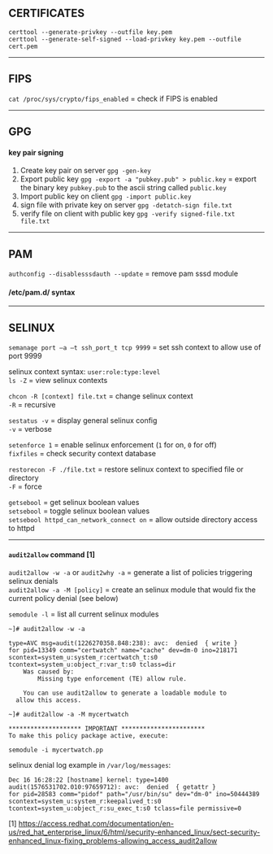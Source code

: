 ## CERTIFICATES

```
certtool --generate-privkey --outfile key.pem
certtool --generate-self-signed --load-privkey key.pem --outfile cert.pem
```

---
## FIPS

`cat /proc/sys/crypto/fips_enabled` = check if FIPS is enabled 

---
## GPG

#### key pair signing
1. Create key pair on server `gpg -gen-key`
2. Export public key `gpg -export -a "pubkey.pub" > public.key` = export the binary key `pubkey.pub` to the ascii string called `public.key`
3. Import public key on client `gpg -import public.key`
4. sign file with private key on server `gpg -detatch-sign file.txt`
5. verify file on client with public key `gpg -verify signed-file.txt file.txt`

---
## PAM

`authconfig --disablesssdauth --update` = remove pam sssd module

#### /etc/pam.d/ syntax

---
## SELINUX

`semanage port –a –t ssh_port_t tcp 9999` = set ssh context to allow use of port 9999

selinux context syntax: `user:role:type:level`  
`ls -Z` = view selinux contexts

`chcon -R [context] file.txt` = change selinux context  
`-R` = recursive

`sestatus -v` = display general selinux config  
`-v` = verbose

`setenforce 1` = enable selinux enforcement (`1` for on, `0` for off)  
`fixfiles` = check security context database

`restorecon -F ./file.txt` = restore selinux context to specified file or directory  
`-F` = force

`getsebool` = get selinux boolean values  
`setsebool` = toggle selinux boolean values  
`setsebool httpd_can_network_connect on` = allow outside directory access to httpd

---
#### `audit2allow` command [1]

`audit2allow -w -a` or `audit2why -a` = generate a list of policies triggering selinux denials  
`audit2allow -a -M [policy]` = create an selinux module that would fix the current policy denial (see below)

`semodule -l` = list all current selinux modules

``` [1]
~]# audit2allow -w -a

type=AVC msg=audit(1226270358.848:238): avc:  denied  { write }
for pid=13349 comm="certwatch" name="cache" dev=dm-0 ino=218171
scontext=system_u:system_r:certwatch_t:s0
tcontext=system_u:object_r:var_t:s0 tclass=dir
	Was caused by:
		Missing type enforcement (TE) allow rule.

	You can use audit2allow to generate a loadable module to
  allow this access.
```  
```
~]# audit2allow -a -M mycertwatch

******************** IMPORTANT ***********************
To make this policy package active, execute:

semodule -i mycertwatch.pp
```

selinux denial log example in `/var/log/messages`:
```
Dec 16 16:28:22 [hostname] kernel: type=1400 audit(1576531702.010:97659712): avc:  denied  { getattr }
for pid=28583 comm="pidof" path="/usr/bin/su" dev="dm-0" ino=50444389
scontext=system_u:system_r:keepalived_t:s0 tcontext=system_u:object_r:su_exec_t:s0 tclass=file permissive=0
```

[1] https://access.redhat.com/documentation/en-us/red_hat_enterprise_linux/6/html/security-enhanced_linux/sect-security-enhanced_linux-fixing_problems-allowing_access_audit2allow
